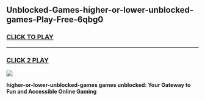 
## Unblocked-Games-higher-or-lower-unblocked-games-Play-Free-6qbg0
<h3>
<a href="https://premium76.site?title=higher-or-lower-unblocked-games&ref=15A">CLICK TO PLAY</a></h3>
<hr>

<h3>
<a href="https://premium76.site?title=higher-or-lower-unblocked-games&ref=15A">CLICK 2 PLAY</a>
  
</h3>

<a href="https://premium76.site?title=higher-or-lower-unblocked-games&ref=15A"><img src="https://clearcache.store/games.png"></a>


**higher-or-lower-unblocked-games games unblocked: Your Gateway to Fun and Accessible Online Gaming**
